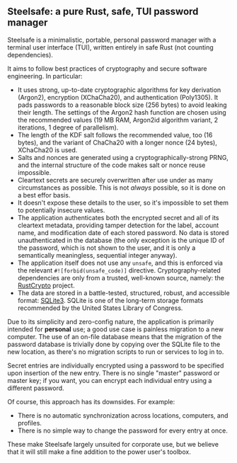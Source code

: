 ## Steelsafe: a pure Rust, safe, TUI password manager

Steelsafe is a minimalistic, portable, personal password manager with a terminal
user interface (TUI), written entirely in safe Rust (not counting dependencies).

It aims to follow best practices of cryptography and secure software engineering.
In particular:

* It uses strong, up-to-date cryptographic algorithms for key derivation (Argon2),
  encryption (XChaCha20), and authentication (Poly1305). It pads passwords to a
  reasonable block size (256 bytes) to avoid leaking their length. The settings
  of the Argon2 hash function are chosen using the recommended values (19 MB RAM,
  Argon2id algorithm variant, 2 iterations, 1 degree of parallelism).
* The length of the KDF salt follows the recommended value, too (16 bytes), and
  the variant of ChaCha20 with a longer nonce (24 bytes), XChaCha20 is used.
* Salts and nonces are generated using a cryptographically-strong PRNG, and the
  internal structure of the code makes salt or nonce reuse impossible.
* Cleartext secrets are securely overwritten after use under as many circumstances
  as possible. This is not _always_ possible, so it is done on a best effor basis.
* It doesn't expose these details to the user, so it's impossible to set them to
  potentially insecure values.
* The application authenticates both the encrypted secret and all of its cleartext
  metadata, providing tamper detection for the label, account name, and modification
  date of each stored password. No data is stored unauthenticated in the database
  (the only exception is the unique ID of the password, which is not shown to the
  user, and it is only a semantically meaningless, sequential integer anyway).
* The application itself does not use any `unsafe`, and this is enforced via the
  relevant `#![forbid(unsafe_code)]` directive. Cryptography-related dependencies
  are only from a trusted, well-known source, namely: the [RustCrypto][1] project.
* The data are stored in a battle-tested, structured, robust, and accessible format:
  [SQLite3][2]. SQLite is one of the long-term storage formats recommended by the
  United States Library of Congress.

Due to its simplicity and zero-config nature, the application is primarily intended
for **personal** use; a good use case is painless migration to a new computer.
The use of an on-file database means that the migration of the password database is
trivially done by copying over the SQLite file to the new location, as there's no
migration scripts to run or services to log in to.

Secret entries are individually encrypted using a password to be specified upon
insertion of the new entry. There is no single "master" password or master key;
if you want, you can encrypt each individual entry using a different password.

Of course, this approach has its downsides. For example:

* There is no automatic synchronization across locations, computers, and profiles.
* There is no simple way to change the password for every entry at once.

These make Steelsafe largely unsuited for corporate use, but we believe that it will
still make a fine addition to the power user's toolbox.

[1]: https://github.com/RustCrypto
[2]: https://sqlite.org
